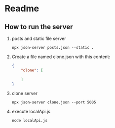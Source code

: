# Readme
## How to run the server

1. posts and static file server
    ``` shell
    npx json-server posts.json --static .
    ``` 

 2. Create a file named clone.json with this content:
    ``` json
    {
        "clone": [
            
        ]
    }
    ``` 
  
3. clone server
    ``` shell
    npx json-server clone.json --port 5005
    ``` 

  
4. execute localApi.js
    ``` shell
    node localApi.js
    ``` 
